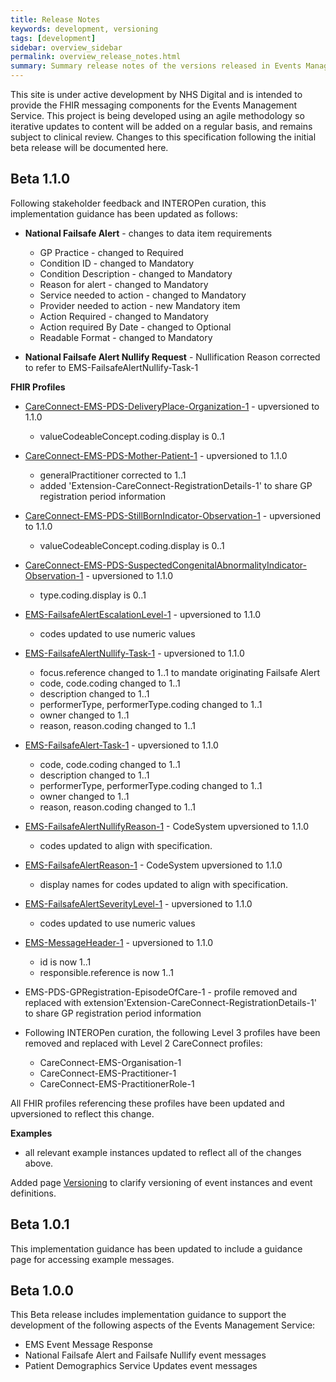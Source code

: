 ```yaml
---
title: Release Notes
keywords: development, versioning
tags: [development]
sidebar: overview_sidebar
permalink: overview_release_notes.html
summary: Summary release notes of the versions released in Events Management Service Implementation Guide
---
```


This site is under active development by NHS Digital and is intended to provide the FHIR messaging components for the Events Management Service. This project is being developed using an agile methodology so iterative updates to content will be added on a regular basis, and remains subject to clinical review. Changes to this specification following the initial beta release will be documented here.

## Beta 1.1.0 ##
Following stakeholder feedback and INTEROPen curation, this implementation guidance has been updated as follows:

- **National Failsafe Alert** - changes to data item requirements
	- GP Practice - changed to Required
	- Condition ID - changed to Mandatory
	- Condition Description - changed to Mandatory
	- Reason for alert - changed to Mandatory
	- Service needed to action - changed to Mandatory
	- Provider needed to action - new Mandatory item
	- Action Required - changed to Mandatory
	- Action required By Date - changed to Optional
	- Readable Format - changed to Mandatory

- **National Failsafe Alert Nullify Request** - Nullification Reason corrected to refer to EMS-FailsafeAlertNullify-Task-1

**FHIR Profiles**
- [CareConnect-EMS-PDS-DeliveryPlace-Organization-1](https://fhir.nhs.uk/STU3/StructureDefinition/CareConnect-EMS-PDS-DeliveryPlace-Organization-1) - upversioned to 1.1.0
	 - valueCodeableConcept.coding.display is 0..1
- [CareConnect-EMS-PDS-Mother-Patient-1](https://fhir.nhs.uk/STU3/StructureDefinition/CareConnect-EMS-PDS-Mother-Patient-1) - upversioned to 1.1.0
	- generalPractitioner corrected to 1..1
	- added 'Extension-CareConnect-RegistrationDetails-1' to share GP registration period information
- [CareConnect-EMS-PDS-StillBornIndicator-Observation-1](https://fhir.nhs.uk/STU3/StructureDefinition/CareConnect-EMS-PDS-StillBornIndicator-Observation-1) - upversioned to 1.1.0
	- valueCodeableConcept.coding.display is 0..1
- [CareConnect-EMS-PDS-SuspectedCongenitalAbnormalityIndicator-Observation-1](https://fhir.nhs.uk/STU3/StructureDefinition/CareConnect-EMS-PDS-SuspectedCongenitalAbnormalityIndicator-Observation-1) - upversioned to 1.1.0
	- type.coding.display is 0..1
- [EMS-FailsafeAlertEscalationLevel-1](https://fhir.nhs.uk/STU3/CodeSystem/EMS-FailsafeAlertEscalationLevel-1) - upversioned to 1.1.0
	- codes updated to use numeric values
- [EMS-FailsafeAlertNullify-Task-1](https://fhir.nhs.uk/STU3/StructureDefinition/EMS-FailsafeAlertNullify-Task-1) - upversioned to 1.1.0
	- focus.reference changed to 1..1 to mandate originating Failsafe Alert
	- code, code.coding changed to 1..1
	- description changed to 1..1
	- performerType, performerType.coding changed to 1..1
	- owner changed to 1..1
	- reason, reason.coding changed to 1..1
- [EMS-FailsafeAlert-Task-1](https://fhir.nhs.uk/STU3/StructureDefinition/EMS-FailsafeAlert-Task-1) - upversioned to 1.1.0
	- code, code.coding changed to 1..1
	- description changed to 1..1
	- performerType, performerType.coding changed to 1..1
	- owner changed to 1..1
	- reason, reason.coding changed to 1..1
- [EMS-FailsafeAlertNullifyReason-1](https://fhir.nhs.uk/STU3/CodeSystem/EMS-FailsafeAlertNullifyReason-1) - CodeSystem upversioned to 1.1.0
	- codes updated to align with specification.
- [EMS-FailsafeAlertReason-1](https://fhir.nhs.uk/STU3/CodeSystem/EMS-FailsafeAlertReason-1) - CodeSystem upversioned to 1.1.0
	- display names for codes updated to align with specification.
- [EMS-FailsafeAlertSeverityLevel-1](https://fhir.nhs.uk/STU3/CodeSystem/EMS-FailsafeAlertSeverityLevel-1) - upversioned to 1.1.0
	- codes updated to use numeric values
- [EMS-MessageHeader-1](https://fhir.nhs.uk/STU3/StructureDefinition/EMS-MessageHeader-1) - upversioned to 1.1.0 
	- id is now 1..1
	- responsible.reference is now 1..1
- EMS-PDS-GPRegistration-EpisodeOfCare-1 - profile removed and replaced with extension'Extension-CareConnect-RegistrationDetails-1' to share GP registration period information


- Following INTEROPen curation, the following Level 3 profiles have been removed and replaced with Level 2 CareConnect profiles:
	- CareConnect-EMS-Organisation-1
	- CareConnect-EMS-Practitioner-1
	- CareConnect-EMS-PractitionerRole-1

All FHIR profiles referencing these profiles have been updated and upversioned to reflect this change.

**Examples** 
- all relevant example instances updated to reflect all of the changes above.

Added page [Versioning](explore_event_versioning.html) to clarify versioning of event instances and event definitions.

## Beta 1.0.1 ##
This implementation guidance has been updated to include a guidance page for accessing example messages.
 
## Beta 1.0.0 ##
This Beta release includes implementation guidance to support the development of the following aspects of the Events Management Service:

- EMS Event Message Response
- National Failsafe Alert and Failsafe Nullify event messages
- Patient Demographics Service Updates event messages



